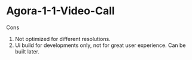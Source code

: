 # Agora-1-1-Video-Call
Cons
1. Not optimized for different resolutions.
2. Ui build for developments only, not for great user experience. Can be built later.
